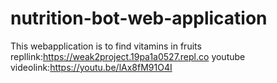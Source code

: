 # nutrition-bot-web-application
This webapplication is to find vitamins in fruits
repllink:https://weak2project.19pa1a0527.repl.co
youtube videolink:https://youtu.be/lAx8fM91O4I
